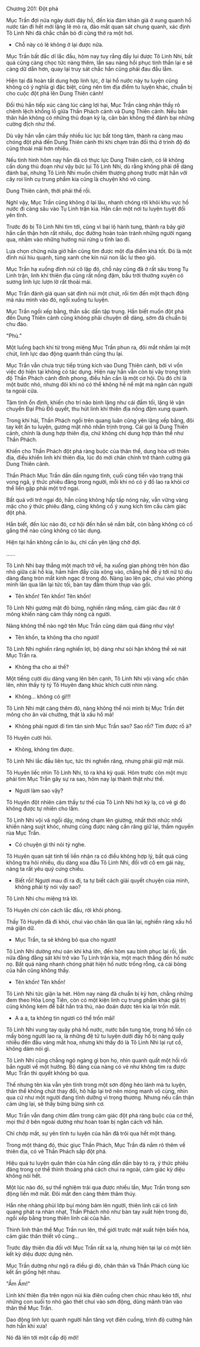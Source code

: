 




Chương 201: Đột phá


Mục Trần đợi nửa ngày dưới đáy hồ, đến kia đám khán giả ở xung quanh hồ nước tản đi hết mới lặng lẽ mò ra, đảo mắt quan sát chung quanh, xác định Tô Linh Nhi đã chắc chắn bỏ đi cũng thở ra một hơi.

- Chỗ này có lẽ không ở lại được nữa.

Mục Trần bất đắc dĩ lắc đầu, hôm nay tuy rằng đẩy lui được Tô Linh Nhi, bất quá cũng càng chọc tức nàng thêm, lần sau nàng hồi phục tinh thần lại e sẽ càng dữ dằn hơn, quay lại truy sát chắc hắn cũng phải đau đầu lắm.

Hiện tại đã hoàn tất dung hợp linh lực, ở lại hồ nước này tu luyện cũng không có ý nghĩa gì đặc biệt, cũng nên tìm địa điểm tu luyện khác, chuẩn bị cho cuộc đột phá lên Dung Thiên cảnh!

Đối thủ hắn tiếp xúc càng lúc càng lợi hại, Mục Trần càng nhận thấy rõ chênh lệch khổng lồ giữa Thần Phách cảnh và Dung Thiên cảnh. Nếu bản thân hắn không có những thủ đoạn kỳ lạ, căn bản không thể đánh bại những cường địch như thế.

Dù vậy hắn vẫn cảm thấy nhiều lúc lực bất tòng tâm, thành ra càng mau chóng đột phá đến Dung Thiên cảnh thì khi chạm trán đối thủ ở trình độ đó cũng thoải mái hơn nhiều.

Nếu tình hình hôm nay hắn đã có thực lực Dung Thiên cảnh, có lẽ không cần dùng thủ đoạn như vậy bức lui Tô Linh Nhi, dù rằng không phải dễ dàng đánh bại, nhưng Tô Linh Nhi muốn chiếm thượng phong trước mặt hắn với cây roi linh cụ trung phẩm kia cũng là chuyện khó vô cùng.

Dung Thiên cảnh, thời phải thế rồi.

Nghĩ vậy, Mục Trần cũng không ở lại lâu, nhanh chóng rời khỏi khu vực hồ nước đi càng sâu vào Tụ Linh trận kia. Hắn cần một nơi tu luyện tuyệt đối yên tĩnh.

Trước đó bị Tô Linh Nhi tìm tới, cũng vì bại lộ hành tung, thành ra bây giờ hắn cẩn thận hơn rất nhiều, dọc đường hoàn toàn tránh những người ngang qua, nhằm vào những hướng núi rừng u tĩnh lao đi.

Lựa chọn chừng nửa giờ hắn cũng tìm được một địa điểm khá tốt. Đó là một đỉnh núi hiu quạnh, tùng xanh che kín núi non lắc lư theo gió.

Mục Trần hạ xuống đỉnh núi cô lập đó, chỗ này cũng đã ở rất sâu trong Tụ Linh trận, linh khí thiên địa cũng rất nồng đậm, bầu trời thường xuyên có sương linh lực lượn lờ rất thoải mái.

Mục Trần đánh giá quan sát đỉnh núi một chút, rồi tìm đến một thạch động mà náu mình vào đó, ngồi xuống tu luyện.

Mục Trần ngồi xếp bằng, thần sắc dần tập trung. Hắn biết muốn đột phá đến Dung Thiên cảnh cũng không phải chuyện dễ dàng, sớm đã chuẩn bị chu đáo.

"Phù."

Một luồng bạch khí từ trong miệng Mục Trần phun ra, đôi mắt nhắm lại một chút, linh lực dao động quanh thân cũng thu lại.

Mục Trần vẫn chưa trực tiếp trùng kích vào Dung Thiên cảnh, bởi vì vốn việc đó hiện tại không có tác dụng. Hiện nay hắn vẫn còn bị vây trong trình độ Thần Phách cảnh đỉnh phong, điều hắn cần là một cơ hội. Dù đó chỉ là một bước nhỏ, nhưng đôi khi nó có thể không hề nể mặt mà ngăn cản người ta ngoài cửa.

Tâm tình ổn định, khiến cho trí não bình lặng như cái đầm tối, lặng lẽ vận chuyển Đại Phù Đồ quyết, thu hút linh khí thiên địa nồng đậm xung quanh.

Trong khí hải, Thần Phách ngồi trên quang luân cũng yên lặng xếp bằng, đôi tay kết ấn tu luyện, gương mặt nhỏ nhắn trịnh trọng. Cái gọi là Dung Thiên cảnh, chính là dung hợp thiên địa, chứ không chỉ dung hợp thân thể như Thần Phách.

Khiến cho Thần Phách đột phá ràng buộc của thân thể, dung hòa với thiên địa, điều khiển linh khí thiên địa, lúc đó mới chân chính trở thành cường giả Dung Thiên cảnh.

Thần Phách Mục Trần dần dần ngưng tĩnh, cuối cùng tiến vào trạng thái vong ngã, ý thức phiêu đãng trong người, mỗi khi nó có ý đồ lao ra khỏi cơ thể liền gặp phải một trở ngại.

Bất quá với trở ngại đó, hắn cũng không hấp tấp nóng nảy, vẫn vững vàng mặc cho ý thức phiêu đãng, cũng không cố ý xung kích tìm cầu cảm giác đột phá.

Hắn biết, đến lúc nào đó, cơ hội đến hắn sẽ nắm bắt, còn bằng không có cố gắng thế nào cũng không có tác dụng.

Hiện tại hắn không cần lo âu, chỉ cần yên lặng chờ đợi.

......

Tô Linh Nhi bay thẳng một mạch trở về, hạ xuống gian phòng trên hòn đảo nhỏ giữa cái hồ kia, hầm hầm đẩy cửa xông vào, chẳng hề để ý tới nữ tử dịu dàng đang tròn mắt kinh ngạc ở trong đó. Nàng lao lên gác, chui vào phòng mình lăn qua lăn lại tức tối, bàn tay đấm thùm thụp vào gối.

- Tên khốn! Tên khốn! Tên khốn!

Tô Linh Nhi gương mặt đỏ bừng, nghiến răng mắng, cảm giác đau rát ở mông khiến nàng cảm thấy nóng cả người.

Nàng không thể nào ngờ tên Mục Trần cũng dám quá đáng như vậy!

- Tên khốn, ta không tha cho ngươi!

Tô Linh Nhi nghiến răng nghiến lợi, bộ dáng như sói hận không thể xé nát Mục Trần ra.

- Không tha cho ai thế?

Một tiếng cười dịu dàng vang lên bên cạnh, Tô Linh Nhi vội vàng xốc chăn lên, nhìn thấy tỷ tỷ Tô Huyên đang khúc khích cười nhìn nàng.

- Không... không có gì!!!

Tô Linh Nhi mặt càng thêm đỏ, nàng không thể nói mình bị Mục Trần đét mông cho ăn vài chưởng, thật là xấu hổ mà!

- Không phải ngươi đi tìm tân sinh Mục Trần sao? Sao rồi? Tìm được rồ à?

Tô Huyên cười hỏi.

- Không, không tìm được.

Tô Linh Nhi lắc đầu liên tục, tức thì nghiến răng, nhưng phải giữ mặt mũi.

Tô Huyên liếc nhìn Tô Linh Nhi, tỏ ra khá kỳ quái. Hôm trước còn một mực phải tìm Mục Trần gây sự ra sao, hôm nay lại thành thật như thế.

- Ngươi làm sao vậy?

Tô Huyên đột nhiên cảm thấy tư thế của Tô Linh Nhi hơi kỳ lạ, có vẻ gì đó không được tự nhiên cho lắm.

Tô Linh Nhi vội vã ngồi dậy, mông chạm lên giường, nhất thời nhức nhối khiến nàng suýt khóc, nhưng cũng được nàng cắn răng giữ lại, thầm nguyền rủa Mục Trần.

- Có chuyện gì thì nói tỷ nghe.

Tô Huyên quan sát tinh tế liền nhận ra có điều không hợp lý, bất quá cũng không tra hỏi nhiều, dịu dàng xoa đầu Tô Linh Nhi, đối với cô em gái này, nàng ta rất yêu quý cưng chiều.

- Biết rồi! Ngươi mau đi ra đi, ta tự biết cách giải quyết chuyện của mình, không phải tỷ nói vậy sao?

Tô Linh Nhi chu miệng trả lời.

Tô Huyên chỉ còn cách lắc đầu, rời khỏi phòng.

Thấy Tô Huyên đã đi khỏi, chui vào chăn lăn qua lăn lại, nghiến răng xấu hổ mà giận dữ.

- Mục Trần, ta sẽ không bỏ qua cho ngươi!

Tô Linh Nhi dường như oán khí khá lớn, đến hôm sau bình phục lại rồi, lần nữa đằng đằng sát khí trở vào Tụ Linh trận kia, một mạch thẳng đến hồ nước nọ. Bất quá nàng nhanh chóng phát hiện hồ nước trống rỗng, cả cái bóng của hắn cũng không thấy.

- Tên khốn! Tên khốn!

Tô Linh Nhi tức giận la hét. Hôm nay nàng đã chuẩn bị kỹ hơn, chẳng những đem theo Hỏa Long Tiên, còn có một kiện linh cụ trung phẩm khác giá trị cũng không kém để bắt hắn trả thù, nào đoán được tên kia lại trốn mất.

- A a a, ta không tin ngươi có thể trốn mãi!

Tô Linh Nhi vung tay quậy phá hồ nước, nước bắn tung tóe, trong hồ liền có mấy bóng người lao ra, là những đệ tử tu luyện dưới đáy hồ bị nàng quấy nhiễu đến đầu váng mắt hoa, nhưng khi thấy đó là Tô Linh Nhi lại rụt cổ, không dám nói gì.

Tô Linh Nhi cũng chẳng ngó ngàng gì bọn họ, nhìn quanh quất một hồi rồi bắn người về một hướng. Bộ dáng của nàng có vẻ như không tìm ra được Mục Trần thì quyết không bỏ qua.

Thế nhưng tên kia vẫn yên tĩnh trong một sơn động hẻo lánh mà tu luyện, thân thể không chút thay đổi, hô hấp lại trở nên mỏng manh vô cùng, nhìn qua cứ như một người đang tĩnh dưỡng vì trọng thương. Nhưng nếu cẩn thận cảm ứng lại, sẽ thấy bừng bừng sinh cơ.

Mục Trần vẫn đang chìm đắm trong cảm giác đột phá ràng buộc của cơ thể, mọi thứ ở bên ngoài dường như hoàn toàn bị ngăn cách với hắn.

Chỉ chớp mắt, sự yên tĩnh tu luyện của hắn đã trôi qua hết một tháng.

Trong một tháng đó, thúc giục Thần Phách, Mục Trần đã nắm rõ thêm về thiên địa, có vẻ Thần Phách sắp đột phá.

Hiệu quả tu luyện quân thân của hắn cũng dần dần bày tỏ ra, ý thức phiêu đãng trong cơ thể thỉnh thoảng phá cách chui ra ngoài, cảm giác kỳ diệu không nói hết.

Một lúc nào đó, sự thể nghiệm trải qua được nhiều lần, Mục Trần trong sơn động liền mở mắt. Đôi mắt đen càng thêm thâm thúy.

Hắn nhẹ nhàng phủi lớp bụi mỏng bám lên người, thiên linh cái có linh quang phát ra nhàn nhạt, Thần Phách nhỏ như bàn tay xuất hiện trong đó, ngồi xếp bằng trong thiên linh cái của hắn.

Thình lình thân thể Mục Trần run lên, thế giới trước mặt xuất hiện biến hóa, cảm giác thân thiết vô cùng...

Trước đây thiên địa đối với Mục Trần rất xa lạ, nhưng hiện tại lại có một liên kết kỳ diệu được dựng nên.

Mục Trần dường như ngộ ra điều gì đó, chân thân và Thần Phách cùng lúc kết ấn giống hệt nhau.

"Ầm Ầm!"

Linh khí thiên địa trên ngọn núi kia điên cuồng chen chúc nhau kéo tới, như những con suối to nhỏ gào thét chui vào sơn động, dũng mãnh tràn vào thân thể Mục Trần.

Dao động linh lực quanh người hắn tăng vọt điên cuồng, trình độ cường hãn hơn hẳn khi xưa!

Nó đã lên tới một cấp độ mới!




